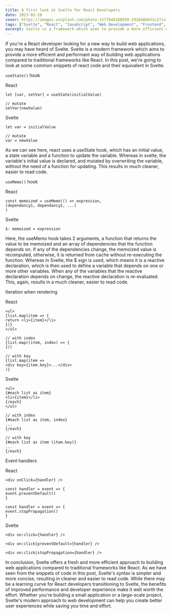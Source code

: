 ```yaml
---
title: A first look at Svelte for React Developers
date: 2023-02-28
cover: https://images.unsplash.com/photo-1577648188599-291bb8b831c3?ixlib=rb-4.0.3&ixid=MnwxMjA3fDB8MHxwaG90by1wYWdlfHx8fGVufDB8fHx8&auto=format&fit=crop&w=1479&q=80
tags: ["Svelte", "React", "JavaScript", "Web Development", "Frontend", "Tutorial", "Comparison"]
excerpt: Svelte is a framework which aims to provide a more efficient way of building web applications compared to traditional frameworks like React.
---
```


If you're a React developer looking for a new way to build web applications, you may have heard of Svelte. Svelte is a modern framework which aims to provide a more efficient and performant way of building web applications compared to traditional frameworks like React. In this post, we're going to look at some common snippets of react code and their equivalent in Svelte.

`useState()` hook

React
```
let [var, setVar] = useState(initialValue)

// mutate
setVar(newValue)
```

Svelte
```
let var = initialValue

// mutate
var = newValue
```

As we can see here, react uses a useState hook, which has an initial value, a state variable and a function to update the variable. Whereas in svelte, the variable's initial value is declared, and mutated by overwriting the variable, without the need of a function for updating. This results in much cleaner, easier to read code.

`useMemo()` hook

React
```
const memoized = useMemo(() => expression,
[dependancy1, dependancy2, ...]
)
```

Svelte
```
$: memoized = expression
```

Here, the useMemo hook takes 2 arguments, a function that returns the value to be memoized and an array of dependencies that the function depends on. If any of the dependencies change, the memoized value is recomputed, otherwise, it is returned from cache without re-executing the function. Whereas in Svelte, the $ sign is used, which means it is a reactive declaration, which is then used to define a variable that depends on one or more other variables. When any of the variables that the reactive declaration depends on change, the reactive declaration is re-evaluated. This, again, results in a much cleaner, easier to read code.

Iteration when rendering

React
```
<ul>
{list.map(item => {
return <li>{item}</li>
})}
</ul>

// with index
{list.map((item, index) => {
}))

// with key
{list.map(item =>
<div key={item.key}>...</div>
)}
```

Svelte
```
<ul>
{#each list as item}
<li>{item}</li>
{/each}
</ul>

// with index
{#each list as item, index}
...
{/each}

// with key
{#each list as item (item.key)}
...
{/each}
```

Event handlers

React
```
<div onClick={handler} />

const handler = event => {
event.preventDefault()
}

const handler = event => {
event.stopPropagation()
}
```

Svelte
```
<div on:click={handler} />

<div on:click|preventDefault={handler} />

<div on:click|stopPropagation={handler} />
```

In conclusion, Svelte offers a fresh and more efficient approach to building web applications compared to traditional frameworks like React. As we have seen from the snippets of code in this post, Svelte's syntax is simpler and more concise, resulting in cleaner and easier to read code. While there may be a learning curve for React developers transitioning to Svelte, the benefits of improved performance and developer experience make it well worth the effort. Whether you're building a small application or a large-scale project, Svelte's modern approach to web development can help you create better user experiences while saving you time and effort.